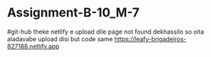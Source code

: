 # Assignment-B-10_M-7
#git-hub theke netlify e upload dile page not found dekhassilo so oita aladavabe upload disi but code same
https://leafy-brigadeiros-827188.netlify.app  
